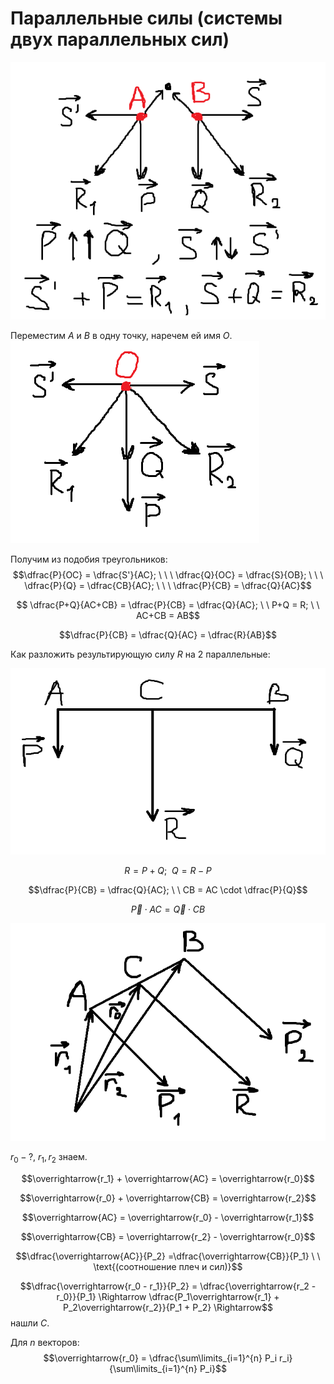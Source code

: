 
# Параллельные силы (системы двух параллельных сил)
![Параллельные силы](image1.png)

Переместим $A$ и $B$ в одну точку, наречем ей имя $O$.
![Перенос в одну точку](image2.png)

Получим из подобия треугольников:
$$\dfrac{P}{OC} = \dfrac{S'}{AC}; \ \ \  \dfrac{Q}{OC} = \dfrac{S}{OB}; \ \ \ \dfrac{P}{Q} = \dfrac{CB}{AC}; \ \ \ \dfrac{P}{CB} = \dfrac{Q}{AC}$$

$$ \dfrac{P+Q}{AC+CB} = \dfrac{P}{CB} = \dfrac{Q}{AC}; \ \ P+Q = R; \ \ AC+CB = AB$$

$$\dfrac{P}{CB} = \dfrac{Q}{AC} = \dfrac{R}{AB}$$

Как разложить результирующую силу $R$ на 2 параллельные:

![Разложение результирующей на 2 параллельные](image3.png)

$$R = P + Q; \ \ Q = R - P$$

$$\dfrac{P}{CB} = \dfrac{Q}{AC}; \ \ CB = AC \cdot \dfrac{P}{Q}$$

$$\overrightarrow{P} \cdot AC = \overrightarrow{Q} \cdot CB$$

![Обобщение параллельных сил](image4.png)
  
$r_0 - ?$, $r_1,\, r_2$ знаем.

$$\overrightarrow{r_1} + \overrightarrow{AC} = \overrightarrow{r_0}$$

$$\overrightarrow{r_0} + \overrightarrow{CB} = \overrightarrow{r_2}$$

$$\overrightarrow{AC} = \overrightarrow{r_0} - \overrightarrow{r_1}$$

$$\overrightarrow{CB} = \overrightarrow{r_2} - \overrightarrow{r_0}$$

$$\dfrac{\overrightarrow{AC}}{P_2} =\dfrac{\overrightarrow{CB}}{P_1} \ \ \text{(соотношение плеч и сил)}$$

$$\dfrac{\overrightarrow{r_0 - r_1}}{P_2} = \dfrac{\overrightarrow{r_2 - r_0}}{P_1} \Rightarrow \dfrac{P_1\overrightarrow{r_1} + P_2\overrightarrow{r_2}}{P_1 + P_2} \Rightarrow$$ нашли $C$.

Для $n$ векторов: 
$$\overrightarrow{r_0} = \dfrac{\sum\limits_{i=1}^{n} P_i r_i}{\sum\limits_{i=1}^{n} P_i}$$
